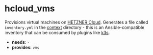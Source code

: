 # hcloud_vms

Provisions virtual machines on [HETZNER Cloud](https://www.hetzner.com/de/cloud). Generates a file called `inventory.yml` in the [context](Glossary.md#context) directory - this is an Ansible-compatible inventory that can be consumed by plugins like [k3s](#k3s).

- **needs**: `-`
- **provides**: `vms`